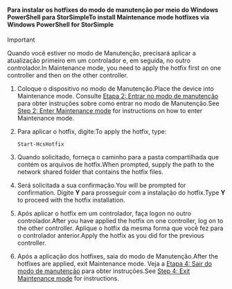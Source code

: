 <!--author=SharS last changed: 9/17/15-->

#### <a name="to-install-maintenance-mode-hotfixes-via-windows-powershell-for-storsimple"></a><span data-ttu-id="cae97-101">Para instalar os hotfixes do modo de manutenção por meio do Windows PowerShell para StorSimple</span><span class="sxs-lookup"><span data-stu-id="cae97-101">To install Maintenance mode hotfixes via Windows PowerShell for StorSimple</span></span>
> [!IMPORTANT]
> <span data-ttu-id="cae97-102">Quando você estiver no modo de Manutenção, precisará aplicar a atualização primeiro em um controlador e, em seguida, no outro controlador.</span><span class="sxs-lookup"><span data-stu-id="cae97-102">In Maintenance mode, you need to apply the hotfix first on one controller and then on the other controller.</span></span>
> 
> 

1. <span data-ttu-id="cae97-103">Coloque o dispositivo no modo de Manutenção.</span><span class="sxs-lookup"><span data-stu-id="cae97-103">Place the device into Maintenance mode.</span></span> <span data-ttu-id="cae97-104">Consulte [Etapa 2: Entrar no modo de manutenção](../articles/storsimple/storsimple-update-device.md#step2) para obter instruções sobre como entrar no modo de Manutenção.</span><span class="sxs-lookup"><span data-stu-id="cae97-104">See [Step 2: Enter Maintenance mode](../articles/storsimple/storsimple-update-device.md#step2) for instructions on how to enter Maintenance mode.</span></span>
2. <span data-ttu-id="cae97-105">Para aplicar o hotfix, digite:</span><span class="sxs-lookup"><span data-stu-id="cae97-105">To apply the hotfix, type:</span></span>
   
     `Start-HcsHotfix` 
3. <span data-ttu-id="cae97-106">Quando solicitado, forneça o caminho para a pasta compartilhada que contém os arquivos de hotfix.</span><span class="sxs-lookup"><span data-stu-id="cae97-106">When prompted, supply the path to the network shared folder that contains the hotfix files.</span></span>
4. <span data-ttu-id="cae97-107">Será solicitada a sua confirmação.</span><span class="sxs-lookup"><span data-stu-id="cae97-107">You will be prompted for confirmation.</span></span> <span data-ttu-id="cae97-108">Digite **Y** para prosseguir com a instalação do hotfix.</span><span class="sxs-lookup"><span data-stu-id="cae97-108">Type **Y** to proceed with the hotfix installation.</span></span>
5. <span data-ttu-id="cae97-109">Após aplicar o hotfix em um controlador, faça logon no outro controlador.</span><span class="sxs-lookup"><span data-stu-id="cae97-109">After you have applied the hotfix on one controller, log on to the other controller.</span></span> <span data-ttu-id="cae97-110">Aplique o hotfix da mesma forma que você fez para o controlador anterior.</span><span class="sxs-lookup"><span data-stu-id="cae97-110">Apply the hotfix as you did for the previous controller.</span></span>
6. <span data-ttu-id="cae97-111">Após a aplicação dos hotfixes, saia do modo de Manutenção.</span><span class="sxs-lookup"><span data-stu-id="cae97-111">After the hotfixes are applied, exit Maintenance mode.</span></span> <span data-ttu-id="cae97-112">Veja a [Etapa 4: Sair do modo de manutenção](../articles/storsimple/storsimple-update-device.md#step4) para obter instruções.</span><span class="sxs-lookup"><span data-stu-id="cae97-112">See [Step 4: Exit Maintenance mode](../articles/storsimple/storsimple-update-device.md#step4) for instructions.</span></span>

